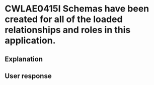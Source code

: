 # CWLAE0415I Schemas have been created for all of the loaded relationships and roles in this application.

## Explanation

## User response